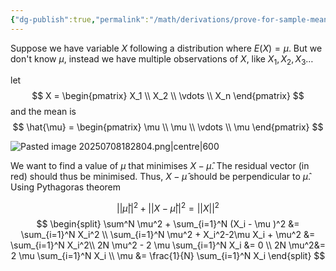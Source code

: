 ```yaml
---
{"dg-publish":true,"permalink":"/math/derivations/prove-for-sample-mean/","dgPassFrontmatter":true,"noteIcon":""}
---
```



Suppose we have variable $X$ following a distribution where $E(X) = \mu$. But we don't know $\mu$, instead we have multiple observations of $X$, like $X_1, X_2, X_3 \dots$ 


let
$$
X = \begin{pmatrix}
X_1 \\
X_2 \\ 
\vdots \\
X_n
\end{pmatrix}
$$
and the mean is
$$
\hat{\mu} = \begin{pmatrix}
\mu \\
\mu \\
\vdots \\
\mu
\end{pmatrix}
$$

![Pasted image 20250708182804.png|centre|600](/img/user/Images/Pasted%20image%2020250708182804.png) 

We want to find a value of $\mu$ that minimises $X - \hat{\mu}$. The residual vector (in red) should thus be minimised. Thus, $X - \hat{\mu}$ should be perpendicular to $\hat{\mu}$. Using Pythagoras theorem

$$
||\hat{\mu}||^2 + ||X - \hat{\mu}||^2 = ||X||^2
$$
$$
\begin{split}
\sum^N \mu^2  + \sum_{i=1}^N (X_i - \mu )^2 &= \sum_{i=1}^N X_i^2 \\
\sum_{i=1}^N \mu^2 + X_i^2-2\mu X_i + \mu^2 
&= \sum_{i=1}^N X_i^2\\
2N \mu^2 - 2 \mu \sum_{i=1}^N
X_i &= 0 \\
2N \mu^2&= 2 \mu \sum_{i=1}^N
X_i \\
\mu &= \frac{1}{N} \sum_{i=1}^N
X_i
\end{split}
$$
